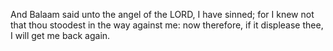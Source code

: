 And Balaam said unto the angel of the LORD, I have sinned; for I knew not that thou stoodest in the way against me: now therefore, if it displease thee, I will get me back again.
